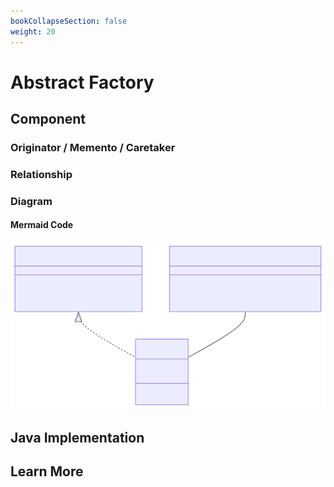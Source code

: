 ```yaml
---
bookCollapseSection: false
weight: 20
---
```


# Abstract Factory



## Component

### Originator / Memento / Caretaker


### Relationship


### Diagram

#### Mermaid Code


![Abstract-Factory-Pattern](https://raw.githubusercontent.com/benjipeng/assets/main/rc/book/designpatterns/memento-pattern.svg)

## Java Implementation



## Learn More
